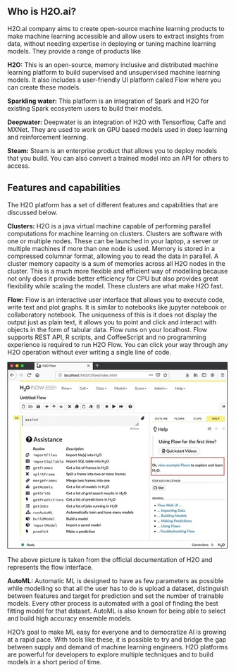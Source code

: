 
## Who is H2O.ai?
H2O.ai company aims to create open-source machine learning products to make machine learning accessible and allow users to extract insights from data, without needing expertise in deploying or tuning machine learning models. They provide a range of products like 

**H2O:** This is an open-source, memory inclusive and distributed machine learning platform to build supervised and unsupervised machine learning models. It also includes a user-friendly UI platform called Flow where you can create these models. 

**Sparkling water:** This platform is an integration of Spark and H2O for existing Spark ecosystem users to build their models. 

**Deepwater:** Deepwater is an integration of H2O with Tensorflow, Caffe and MXNet. They are used to work on GPU based models used in deep learning and reinforcement learning. 

**Steam:** Steam is an enterprise product that allows you to deploy models that you build. You can also convert a trained model into an API for others to access. 

## Features and capabilities

The H2O platform has a set of different features and capabilities that are discussed below. 

**Clusters:** H2O is a java virtual machine capable of performing parallel computations for machine learning on clusters. Clusters are software with one or multiple nodes. These can be launched in your laptop, a server or multiple machines if more than one node is used. Memory is stored in a compressed columnar format, allowing you to read the data in parallel.  A cluster memory capacity is a sum of memories across all H2O nodes in the cluster. This is a much more flexible and efficient way of modelling because not only does it provide better efficiency for CPU but also provides great flexibility while scaling the model. These clusters are what make H2O fast. 

**Flow:** Flow is an interactive user interface that allows you to execute code, write text and plot graphs. It is similar to notebooks like jupyter notebook or collaboratory notebook. The uniqueness of this is it does not display the output just as plain text, it allows you to point and click and interact with objects in the form of tabular data. Flow runs on your localhost. Flow supports REST API, R scripts, and CoffeeScript and no programming experience is required to run H2O Flow. You can click your way through any H2O operation without ever writing a single line of code. 

![Flow-H2O](https://github.com/tapti-tech/H2O-AutoML/blob/master/Flow-H2O.jpg)

The above picture is taken from the official documentation of H2O and represents the flow interface. 


**AutoML:** Automatic ML is designed to have as few parameters as possible while modelling so that all the user has to do is upload a dataset, distinguish between features and target for prediction and set the number of trainable models. Every other process is automated with a goal of finding the best fitting model for that dataset. AutoML is also known for being able to select and build high accuracy ensemble models. 

H2O’s goal to make ML easy for everyone and to democratize AI is growing at a rapid pace. With tools like these, it is possible to try and bridge the gap between supply and demand of machine learning engineers. H2O platforms are powerful for developers to explore multiple techniques and to build models in a short period of time.

